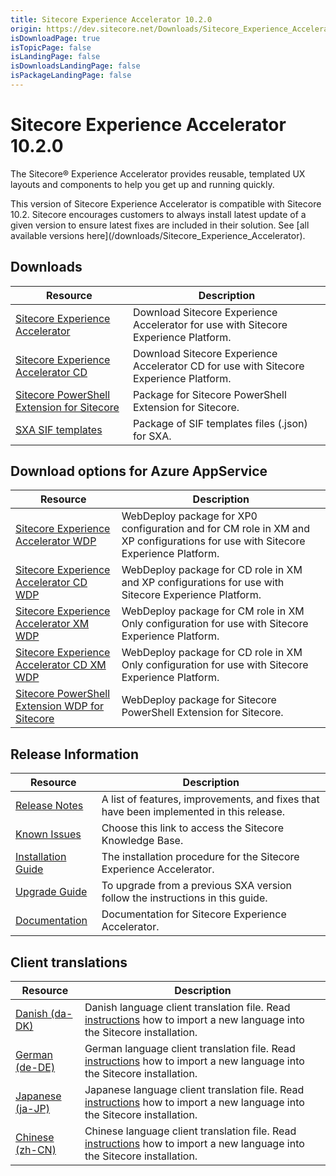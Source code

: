 ```yaml
---
title: Sitecore Experience Accelerator 10.2.0
origin: https://dev.sitecore.net/Downloads/Sitecore_Experience_Accelerator/10x/Sitecore_Experience_Accelerator_1020
isDownloadPage: true
isTopicPage: false
isLandingPage: false
isDownloadsLandingPage: false
isPackageLandingPage: false
---
```


# Sitecore Experience Accelerator 10.2.0

The Sitecore® Experience Accelerator provides reusable, templated UX layouts and components to help you get up and running quickly.

  <Alert variant='warning' mb={4}>
    <AlertIcon />
    This version of Sitecore Experience Accelerator is compatible with Sitecore 10.2.
  </Alert>
  
  <Alert variant='warning' mb={4}>
    <AlertIcon />
    Sitecore encourages customers to always install latest update of a given version to ensure latest fixes are included in their solution. See [all available versions here](/downloads/Sitecore_Experience_Accelerator).
  </Alert>
  

## Downloads

 | Resource | Description |
 | --- | --- |
 | [Sitecore Experience Accelerator](https://scdp.blob.core.windows.net/downloads/Sitecore%20Experience%20Accelerator/10x/Sitecore%20Experience%20Accelerator%201020/Secure/Sitecore%20Experience%20Accelerator%2010.2.0%20rev.%2004247.zip) | Download Sitecore Experience Accelerator for use with Sitecore Experience Platform. |
 | [Sitecore Experience Accelerator CD](https://scdp.blob.core.windows.net/downloads/Sitecore%20Experience%20Accelerator/10x/Sitecore%20Experience%20Accelerator%201020/Secure/Sitecore%20Experience%20Accelerator%2010.2.0%20rev.%2004247%20CD.zip) | Download Sitecore Experience Accelerator CD for use with Sitecore Experience Platform. |
 | [Sitecore PowerShell Extension for Sitecore](https://scdp.blob.core.windows.net/downloads/Sitecore%20Experience%20Accelerator/10x/Sitecore%20Experience%20Accelerator%201020/Secure/Sitecore.PowerShell.Extensions-6.3%20-%20IAR.zip) | Package for Sitecore PowerShell Extension for Sitecore. |
 | [SXA SIF templates](https://scdp.blob.core.windows.net/downloads/Sitecore%20Experience%20Accelerator/10x/Sitecore%20Experience%20Accelerator%201020/Secure/SXA_SIF_Templates_10.2.0.zip) | Package of SIF templates files (.json) for SXA. |

## Download options for Azure AppService

 | Resource | Description |
 | --- | --- |
 | [Sitecore Experience Accelerator WDP](https://scdp.blob.core.windows.net/downloads/Sitecore%20Experience%20Accelerator/10x/Sitecore%20Experience%20Accelerator%201020/Secure/Sitecore%20Experience%20Accelerator%2010.2.0%20rev.%2004247.scwdp.zip) | WebDeploy package for XP0 configuration and for CM role in XM and XP configurations for use with Sitecore Experience Platform. |
 | [Sitecore Experience Accelerator CD WDP](https://scdp.blob.core.windows.net/downloads/Sitecore%20Experience%20Accelerator/10x/Sitecore%20Experience%20Accelerator%201020/Secure/Sitecore%20Experience%20Accelerator%2010.2.0%20rev.%2004247%20CD.scwdp.zip) | WebDeploy package for CD role in XM and XP configurations for use with Sitecore Experience Platform. |
 | [Sitecore Experience Accelerator XM WDP](https://scdp.blob.core.windows.net/downloads/Sitecore%20Experience%20Accelerator/10x/Sitecore%20Experience%20Accelerator%201020/Secure/Sitecore%20Experience%20Accelerator%20XM%2010.2.0%20rev.%2004247.scwdp.zip) | WebDeploy package for CM role in XM Only configuration for use with Sitecore Experience Platform. |
 | [Sitecore Experience Accelerator CD XM WDP](https://scdp.blob.core.windows.net/downloads/Sitecore%20Experience%20Accelerator/10x/Sitecore%20Experience%20Accelerator%201020/Secure/Sitecore%20Experience%20Accelerator%20XM%2010.2.0%20rev.%2004247%20CD.scwdp.zip) | WebDeploy package for CD role in XM Only configuration for use with Sitecore Experience Platform. |
 | [Sitecore PowerShell Extension WDP for Sitecore](https://scdp.blob.core.windows.net/downloads/Sitecore%20Experience%20Accelerator/10x/Sitecore%20Experience%20Accelerator%201020/Secure/Sitecore.PowerShell.Extensions-6.3%20-%20IAR.scwdp.zip) | WebDeploy package for Sitecore PowerShell Extension for Sitecore. |

## Release Information

 | Resource | Description |
 | --- | --- |
 | [Release Notes](/downloads/Sitecore_Experience_Accelerator/10x/Sitecore_Experience_Accelerator_1020/Release_Notes) | A list of features, improvements, and fixes that have been implemented in this release. |
 | [Known Issues](https://kb.sitecore.net/articles/545609) | Choose this link to access the Sitecore Knowledge Base. |
 | [Installation Guide](https://scdp.blob.core.windows.net/downloads/Sitecore%20Experience%20Accelerator/10x/Sitecore%20Experience%20Accelerator%201020/Secure/SXA_10_2_0_installation_guide-en.pdf) | The installation procedure for the Sitecore Experience Accelerator. |
 | [Upgrade Guide](https://scdp.blob.core.windows.net/downloads/Sitecore%20Experience%20Accelerator/10x/Sitecore%20Experience%20Accelerator%201020/Secure/SXA_10_2_0_upgrade_guide-en.pdf) | To upgrade from a previous SXA version follow the instructions in this guide. |
 | [Documentation](https://doc.sitecore.com/developers/sxa/102/sitecore-experience-accelerator/en/index-en.html) | Documentation for Sitecore Experience Accelerator. |

## Client translations

 | Resource | Description |
 | --- | --- |
 | [Danish (da-DK)](https://scdp.blob.core.windows.net/downloads/Sitecore%20Experience%20Accelerator/10x/Sitecore%20Experience%20Accelerator%201020/Secure/Sitecore%20Experience%20Accelerator%2010.2.0%20rev.%2004247%20(da-DK).zip) | Danish language client translation file. Read [instructions](https://doc.sitecore.com/xp/en/developers/sxa/102/sitecore-experience-accelerator/install-a-translation-file-for-sxa.html) how to import a new language into the Sitecore installation. |
 | [German (de-DE)](https://scdp.blob.core.windows.net/downloads/Sitecore%20Experience%20Accelerator/10x/Sitecore%20Experience%20Accelerator%201020/Secure/Sitecore%20Experience%20Accelerator%2010.2.0%20rev.%2004247%20(de-DE).zip) | German language client translation file. Read [instructions](https://doc.sitecore.com/xp/en/developers/sxa/102/sitecore-experience-accelerator/install-a-translation-file-for-sxa.html) how to import a new language into the Sitecore installation. |
 | [Japanese (ja-JP)](https://scdp.blob.core.windows.net/downloads/Sitecore%20Experience%20Accelerator/10x/Sitecore%20Experience%20Accelerator%201020/Secure/Sitecore%20Experience%20Accelerator%2010.2.0%20rev.%2004247%20(ja-JP).zip) | Japanese language client translation file. Read [instructions](https://doc.sitecore.com/xp/en/developers/sxa/102/sitecore-experience-accelerator/install-a-translation-file-for-sxa.html) how to import a new language into the Sitecore installation. |
 | [Chinese (zh-CN)](https://scdp.blob.core.windows.net/downloads/Sitecore%20Experience%20Accelerator/10x/Sitecore%20Experience%20Accelerator%201020/Secure/Sitecore%20Experience%20Accelerator%2010.2.0%20rev.%2004247%20(zh-CN).zip) | Chinese language client translation file. Read [instructions](https://doc.sitecore.com/xp/en/developers/sxa/102/sitecore-experience-accelerator/install-a-translation-file-for-sxa.html) how to import a new language into the Sitecore installation. |